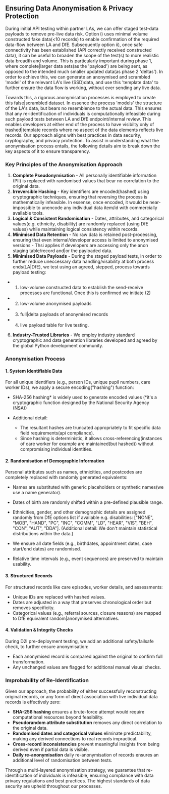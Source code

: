 ## Ensuring Data Anonymisation & Privacy Protection

During initial API testing within partner LAs, we can offer staged test-data payloads to remove pre-live data risk. Option i) uses minimal volume constructed fake data(<10 records) to enable confirmation of the required data-flow between LA and DfE. Subsequently option ii), once safe connectivity has been established (API correctly received constructed data), it can be useful to broaden the scope of the test(s) to more realistic data breadth and volume. This is particularly important during phase 1, where complete|larger data sets(as the 'payload') are being sent, as opposed to the intended much smaller updated data(as phase 2 'deltas'). In order to achieve this, we can generate an anonymised and scrambled 'model' of the relevant LA's live (SSD)data, and use this 'template data' to further ensure the data flow is working, without ever sending any live data.  

Towards this, a rigorous anonymisation processes is employed to create this false|scrambled dataset. In essence the process 'models' the structure of the LA's data, but bears no resemblence to the actual data. This ensures that any re-identification of individuals is computationally infeasible during such payload tests between LA and DfE endpoint/internal review. This enables developers at either end of the process to have visibilty only of trashed|template records where no aspect of the data elements reflects live records. Our approach aligns with best practices in data security, cryptography, and privacy protection. To assist in understanding what the anonymisation process entails, the following details aim to break down the key aspects of it to ensure transparency.  

### Key Principles of the Anonymisation Approach

1. **Complete Pseudonymisation** - All personally identifiable information (PII) is replaced with randomised values that bear no correlation to the original data.
2. **Irreversible Hashing** - Key identifiers are encoded(hashed) using cryptographic techniques, ensuring that reversing the process is mathematically infeasible. In essense, once encoded, it would be near-impossible to unencode any individual data item/id with commercially available tools. 
3. **Logical & Consistent Randomisation** - Dates, attributes, and categorical values(e.g. ethnicity, disability) are randomly replaced (using DfE values) while maintaining logical consistency within records.
4. **Minimised Data Retention** - No raw data is retained post-processing, ensuring that even internal/developer access is limited to anonymised versions - Thsi applies if developers are accessing only the anon staging table/record and|or the payloaded data. 
5. **Minimised Data Payloads** - During the staged payload tests, in order to further reduce uneccessary data handling/visability at both process ends(LA|DfE), we test using an agreed, stepped, process towards payload testing:  

 - 1) low-volume constructed data to establish the send-receive processes are functional. Once this is confirmed we initiate (2) 
 - 2) low-volume anonymised payloads 
 - 3) full|delta payloads of anonymised records
 - 4) live payload table for live testing. 

6. **Industry-Trusted Libraries** - We employ industry standard cryptographic and data generation libraries developed and agreed by the global Python development community.

### Anonymisation Process

#### 1. System Identifiable Data

For all unique identifiers (e.g., person IDs, unique pupil numbers, care worker IDs), we apply a secure encoding("hashing") function:

- SHA-256 hashing* is widely used to generate encoded values (*it's a cryptographic function designed by the National Security Agency (NSA))

- Additional detail:  
  - The resultant hashes are truncated appropriately to fit specific data field requirements(api compliance).
  - Since hashing is deterministic, it allows cross-referencing(instances of care worker for example are maintained(but hashed)) without compromising individual identities.

#### 2. Randomisation of Demographic Information

Personal attributes such as names, ethnicities, and postcodes are completely replaced with randomly generated equivalents:

- Names are substituted with generic placeholders or synthetic names(we use a name generator).
- Dates of birth are randomly shifted within a pre-defined plausible range.
- Ethnicities, gender, and other demographic details are assigned randomly from DfE options list if available e.g. disabilities: ["NONE", "MOB", "HAND", "PC", "INC", "COMM", "LD", "HEAR", "VIS", "BEH", "CON", "AUT", "DDA"]. (Additional detail: We don't maintain statistical distributions within the data.) 

- We ensure all date fields (e.g., birthdates, appointment dates, case start/end dates) are randomised.
- Relative time intervals (e.g., event sequences) are preserved to maintain usability.

#### 3. Structured Records

For structured records like care episodes, worker details, and assessments:

- Unique IDs are replaced with hashed values.
- Dates are adjusted in a way that preserves chronological order but removes specificity.
- Categorical values (e.g., referral sources, closure reasons) are mapped to DfE equivalent random|anonymised alternatives.

#### 4. Validation & Integrity Checks

During D2I pre-deployment testing, we add an additional safety/failsafe check, to further ensure anonymisation:

- Each anonymised record is compared against the original to confirm full transformation.
- Any unchanged values are flagged for additional manual visual checks.  


### Improbability of Re-Identification

Given our approach, the probability of either successfully reconstructing original records, or any form of direct association with live individual data records is effectively zero:

- **SHA-256 hashing** ensures a brute-force attempt would require computational resources beyond feasibility.
- **Pseudorandom attribute substitution** removes any direct correlation to the original data.
- **Randomised dates and categorical values** eliminate predictability, making any derived connections to real records impractical.
- **Cross-record inconsistencies** prevent meaningful insights from being derived even if partial data is visible.
- **Daily re-anonymisation** daily re-anonymisation of records ensures an additional level of randomisation between tests.


Through a multi-layered anonymisation strategy, we guarantee that re-identification of individuals is infeasible, ensuring compliance with data privacy regulations and best practices. The highest standards of data security are upheld throughout our processes.
